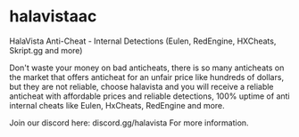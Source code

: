 # halavistaac
HalaVista Anti-Cheat - Internal Detections (Eulen, RedEngine, HXCheats, Skript.gg and more)

Don't waste your money on bad anticheats, there is so many anticheats on the market that offers anticheat for an unfair price like hundreds of dollars, but they are not reliable, choose halavista and you will receive a reliable anticheat with affordable prices and reliable detections, 100% uptime of anti internal cheats like Eulen, HxCheats, RedEngine and more.

Join our discord here: discord.gg/halavista
For more information.
